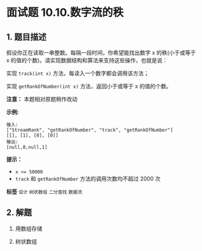 # 面试题 10.10.数字流的秩

## 1. 题目描述

假设你正在读取一串整数。每隔一段时间，你希望能找出数字 x 的秩(小于或等于 x 的值的个数)。请实现数据结构和算法来支持这些操作，也就是说：

实现 `track(int x)` 方法，每读入一个数字都会调用该方法；

实现 `getRankOfNumber(int x)` 方法，返回小于或等于 x 的值的个数。

**注意：** 本题相对原题稍作改动

**示例:**
```
输入:
["StreamRank", "getRankOfNumber", "track", "getRankOfNumber"]
[[], [1], [0], [0]]
输出:
[null,0,null,1]
```

**提示：**
- `x <= 50000`
- `track` 和 `getRankOfNumber` 方法的调用次数均不超过 2000 次

**标签**
`设计` `树状数组` `二分查找` `数据流`

## 2. 解题
1. 用数组存储

2. 树状数组
